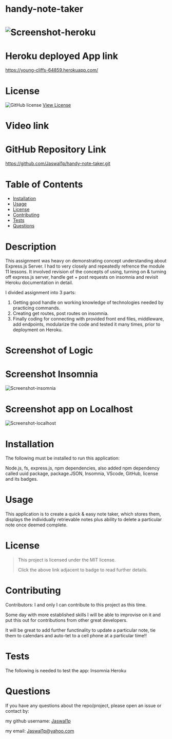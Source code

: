 # handy-note-taker

# ![Screenshot-heroku](https://user-images.githubusercontent.com/92233527/153340242-75de4e22-372d-4793-b125-480294d05b51.png)

# Heroku deployed App link
https://young-cliffs-64859.herokuapp.com/
 
# License 
![GitHub license](https://img.shields.io/badge/License-MIT-yellow.svg) 
[View License](https://opensource.org/licenses/MIT) 

# Video link
 
 
# GitHub Repository Link
 https://github.com/Jaswal1p/handy-note-taker.git

# Table of Contents
 * [Installation](#installation)
 * [Usage](#usage)
 * [License](#license)
 * [Contributing](#Contributing)
 * [Tests](#tests)
 * [Questions](#questions)
 
 # Description
 This assignment was heavy on demonstrating concept understanding about Express.js Server. I had to very closely and repeatedly refrence the module 11 lessons. It involved revision of the concepts of using, turning on & turning off express.js server, handle get + post requests on insomnia and revisit Heroku documentation in detail.

 I divided assignment into 3 parts:

 1. Getting good handle on working knowledge of technologies needed by practicing commands.
 2. Creating get routes, post routes on insomnia.
 3. Finally coding for connecting with provided front end files, middleware, add endpoints, modularize the code and tested it many times, prior to deployment on Heroku.
 
 # Screenshot of Logic

 # Screenshot Insomnia
 ![Screenshot-insomnia](https://user-images.githubusercontent.com/92233527/153342583-b89948eb-a4e7-4d61-a5bc-01a070042751.png)

 # Screenshot app on Localhost 
 ![Screenshot-localhost](https://user-images.githubusercontent.com/92233527/153342692-eae4128c-902e-404c-8594-6f6f30725df1.png)
 
 # Installation
  The following must be installed to run this application:
  
   Node.js, fs, express.js, npm dependencies, also added npm dependency called uuid package, package.JSON, Insomnia, VScode, GitHub, license and its badges.

 # Usage
  This application is to create a quick & easy note taker, which stores them, displays the individually retrievable notes plus ability to delete a particular note once deemed complete.

 # License 
 > This project is licensed under the MIT license.
 >
 > Click the above link adjacent to badge to read further details.
 
 # Contributing

 Contributors: I and only I can contribute to this project as this time.  
 
 Some day with more established skills I will be able to improvise on it and put this out for contributions from other great developers. 

 It will be great to add further functinality to update a particular note, tie them to calendars and auto-tet to a cell phone at a particular time!!

 # Tests
 The following is needed to test the app:
 Insomnia
 Heroku

 # Questions
 If you have any questions about the repo/project, please open an issue or contact by: 
 
 my github username: [Jaswal1p](https://github.com/Jaswal1p) 
 
 my email: Jaswal1p@yahoo.com